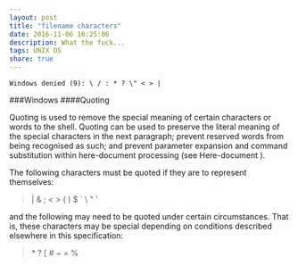 ```yaml
---
layout: post
title: "filename characters"
date: 2016-11-06 16:25:06
description: What the fuck...
tags: UNIX OS
share: true
---
```


```
Windows denied (9): \ / : * ? \" < > |
```

###Windows
####Quoting

Quoting is used to remove the special meaning of certain characters or words to the shell. Quoting can be used to preserve the literal meaning of the special characters in the next paragraph; prevent reserved words from being recognised as such; and prevent parameter expansion and command substitution within here-document processing (see Here-document ).

The following characters must be quoted if they are to represent themselves:

>|  &  ;  <  >  (  )  $  `  \  "  '     

and the following may need to be quoted under certain circumstances. That is, these characters may be special depending on conditions described elsewhere in this specification:

>\*  ?  [  #  ~  =  %
